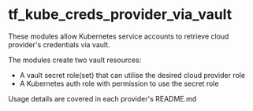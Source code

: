 # tf_kube_creds_provider_via_vault

These modules allow Kubernetes service accounts to retrieve cloud provider's
credentials via vault.

The modules create two vault resources:
- A vault secret role(set) that can utilise the desired cloud provider role
- A Kubernetes auth role with permission to use the secret role

Usage details are covered in each provider's README.md
